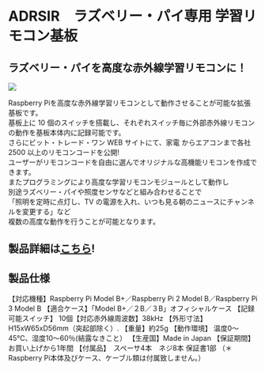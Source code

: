 # ADRSIR　ラズベリー・パイ専用 学習リモコン基板

## ラズベリー・パイを高度な赤外線学習リモコンに！ 
![](https://bit-trade-one.co.jp/wp/wp-content/uploads/2017/12/971809643c77bf0f16eb5f0663ed0802.png)  

Raspberry Piを高度な赤外線学習リモコンとして動作させることが可能な拡張基板です。  
基板上に 10 個のスイッチを搭載し、それぞれスイッチ毎に外部赤外線リモコンの動作を基板本体内に記録可能です。  
さらにビット・トレード・ワン WEB サイトにて、家電 からエアコンまで各社 2500 以上のリモコンコードを公開!  
ユーザーがリモコンコードを自由に選んでオリジナルな高機能リモコンを作成できます。  
またプログラミングにより高度な学習リモコンモジュールとして動作し  
別途ラズベリー・パイや照度センサなどと組み合わせることで  
「照明を定時に点灯し、TV の電源を入れ、いつも見る朝のニュースにチャンネルを変更する」など  
複数の高度な動作を行うことが可能となります。  

## 製品詳細は[こちら](https://bit-trade-one.co.jp/product/module/adrsir/)!

## 製品仕様

【対応機種】Raspberry Pi Model B+／Raspberry Pi 2 Model B／Raspberry Pi 3 Model B
【適合ケース】「Model B+／２B／３B」オフィシャルケース
【記録可能スイッチ】 10個【対応赤外線周波数】38kHz
【外形寸法】H15xW65xD56mm（突起部除く）.
【重量】約25g
【動作環境】 温度0～45℃、湿度10～60％(結露なきこと）
【生産国】Made in Japan
【保証期間】お買い上げから1年間
【付属品】　スペーサ4本　ネジ8本 保証書1部
 （＊Raspberry Pi本体及びケース、ケーブル類は付属致しません。）